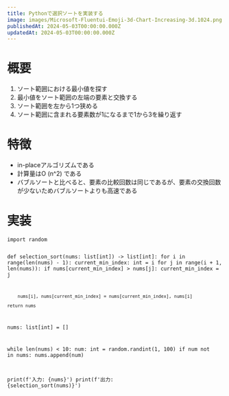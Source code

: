 ```yaml
---
title: Pythonで選択ソートを実装する
image: images/Microsoft-Fluentui-Emoji-3d-Chart-Increasing-3d.1024.png
publishedAt: 2024-05-03T00:00:00.000Z
updatedAt: 2024-05-03T00:00:00.000Z
---
```


<h1 id="h9707d3a59a">概要</h1><ol><li>ソート範囲における最小値を探す</li><li>最小値をソート範囲の左端の要素と交換する</li><li>ソート範囲を左から1つ狭める</li><li>ソート範囲に含まれる要素数が1になるまで1から3を繰り返す</li></ol><h1 id="hdadc0eaacf">特徴</h1><ul><li>in-placeアルゴリズムである</li><li>計算量はO (n^2) である</li><li>バブルソートと比べると、要素の比較回数は同じであるが、要素の交換回数が少ないためバブルソートよりも高速である</li></ul><h1 id="h922edff87b">実装</h1><pre><code class="language-python">import random

def selection_sort(nums: list[int]) -&gt; list[int]:
    for i in range(len(nums) - 1):
        current_min_index: int = i
        for j in range(i + 1, len(nums)):
            if nums[current_min_index] &gt; nums[j]:
                current_min_index = j

        nums[i], nums[current_min_index] = nums[current_min_index], nums[i]

    return nums

nums: list[int] = []

while len(nums) &lt; 10:
    num: int = random.randint(1, 100)
    if num not in nums:
        nums.append(num)

print(f&apos;入力: {nums}&apos;)
print(f&apos;出力: {selection_sort(nums)}&apos;)</code></pre>
